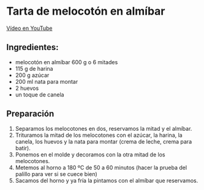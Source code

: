 # Tarta de melocotón en almíbar

[Vídeo en YouTube](https://youtu.be/CYydTdhDG1w)

## Ingredientes:
- melocotón en almíbar 600 g o 6 mitades
- 115 g de harina
- 200 g azúcar
- 200 ml nata para montar
- 2 huevos
- un toque de canela

## Preparación
1. Separamos los melocotones en dos, reservamos la mitad y el almíbar.
2. Trituramos la mitad de los melocotones con el azúcar, la harina, la canela, los huevos y la nata para montar (crema de leche, crema para batir).
3. Ponemos en el molde y decoramos con la otra mitad de los melocotones.
4. Metemos al horno a 180 ºC de 50 a 60 minutos (hacer la prueba del palillo para ver si se cuece bien)
5. Sacamos del horno y ya fría la pintamos con el almíbar que reservamos.
